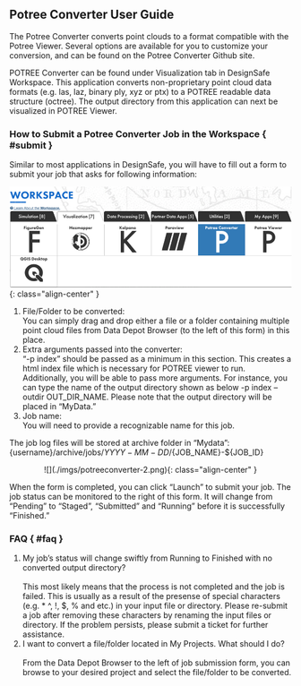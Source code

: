 ## Potree Converter User Guide

The Potree Converter converts point clouds to a format compatible with the Potree Viewer. Several options are available for you to customize your conversion, and can be found on the Potree Converter Github site.

POTREE Converter can be found under Visualization tab in DesignSafe Workspace. This application converts non-proprietary point cloud data formats (e.g. las, laz, binary ply, xyz or ptx) to a POTREE readable data structure (octree). The output directory from this application can next be visualized in POTREE Viewer.

### How to Submit a Potree Converter Job in the Workspace { #submit }

Similar to most applications in DesignSafe, you will have to fill out a form to submit your job that asks for following information:

![](./imgs/potreeconverter-1.png){: class="align-center" }

<ol>
<li>File/Folder to be converted:<br>
	You can simply drag and drop either a file or a folder containing multiple point cloud files from Data Depot Browser (to the left of this form) in this place.</li>
<li>Extra arguments passed into the converter:<br>
	“-p index” should be passed as a minimum in this section. This creates a html index file which is necessary for POTREE viewer to run. Additionally, you will be able to pass more arguments. For instance, you can type the name of the output directory shown as below -p index –outdir OUT_DIR_NAME. Please note that the output directory will be placed in “MyData.”</li>
<li>Job name:<br>
	You will need to provide a recognizable name for this job.</li>
</ol>

The job log files will be stored at archive folder in “Mydata”: {username}/archive/jobs/${YYYY-MM-DD}/${JOB_NAME}-${JOB_ID}

<center>![](./imgs/potreeconverter-2.png){: class="align-center" }</center>

When the form is completed, you can click “Launch” to submit your job. The job status can be monitored to the right of this form. It will change from “Pending” to “Staged”, “Submitted” and “Running” before it is successfully “Finished.”

### FAQ { #faq }

<ol>
<li>My job’s status will change swiftly from Running to Finished with no converted output directory?<br>
	 <br>
	This most likely means that the process is not completed and the job is failed. This is usually as a result of the presense of special characters (e.g. &#42; ^, !, $, % and etc.) in your input file or directory. Please re-submit a job after removing these characters by renaming the input files or directory. If the problem persists, please submit a ticket for further assistance.</li>
<li>I want to convert a file/folder located in My Projects. What should I do?<br>
	 <br>
	From the Data Depot Browser to the left of job submission form, you can browse to your desired project and select the file/folder to be converted.</li>
</ol>
